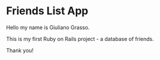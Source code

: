 # Friends List App

Hello my name is Giuliano Grasso. 

This is my first Ruby on Rails project - a database of friends.

Thank you!
